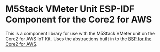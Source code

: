 # M5Stack VMeter Unit ESP-IDF Component for the Core2 for AWS

This is a component library for use with the M5Stack VMeter unit on the Core2 for AWS IoT Kit. Uses the abstractions built in to the [BSP for the Core2 for AWS](https://github.com/m5stack/Core2-for-AWS-IoT-Kit/tree/BSP-dev).
